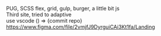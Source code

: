 PUG, SCSS flex, grid, gulp, burger, a little bit js<br>
Third site, tried to adaptive <br>
use vscode () => {commit repo}<br>
https://www.figma.com/file/2vmjfJ9DyrguiCAi3Kt1fa/Landing
